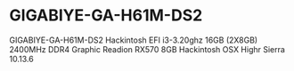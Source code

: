 # GIGABIYE-GA-H61M-DS2
GIGABIYE-GA-H61M-DS2 Hackintosh EFI i3-3.20ghz 16GB (2X8GB) 2400MHz DDR4 Graphic Readion RX570 8GB Hackintosh OSX Highr Sierra 10.13.6
